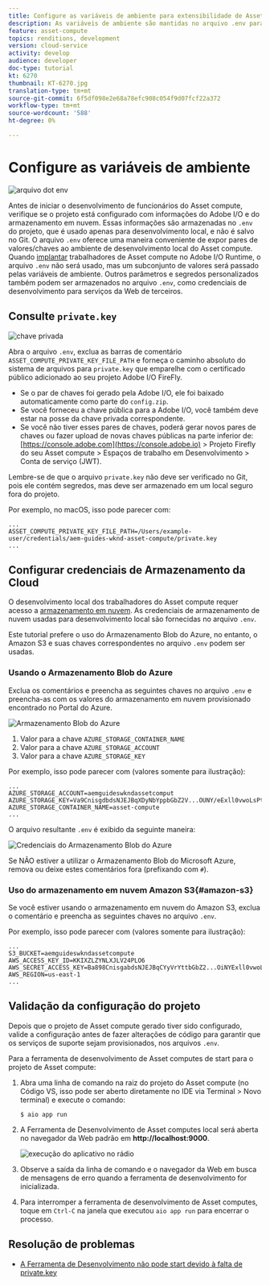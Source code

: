 ```yaml
---
title: Configure as variáveis de ambiente para extensibilidade de Asset compute
description: As variáveis de ambiente são mantidas no arquivo .env para desenvolvimento local e são usadas para fornecer credenciais do Adobe I/O e credenciais de armazenamento na nuvem necessárias para o desenvolvimento local.
feature: asset-compute
topics: renditions, development
version: cloud-service
activity: develop
audience: developer
doc-type: tutorial
kt: 6270
thumbnail: KT-6270.jpg
translation-type: tm+mt
source-git-commit: 6f5df098e2e68a78efc908c054f9d07fcf22a372
workflow-type: tm+mt
source-wordcount: '588'
ht-degree: 0%

---
```



# Configure as variáveis de ambiente

![arquivo dot env](assets/environment-variables/dot-env-file.png)

Antes de iniciar o desenvolvimento de funcionários do Asset compute, verifique se o projeto está configurado com informações do Adobe I/O e do armazenamento em nuvem. Essas informações são armazenadas no `.env` do projeto, que é usado apenas para desenvolvimento local, e não é salvo no Git. O arquivo `.env` oferece uma maneira conveniente de expor pares de valores/chaves ao ambiente de desenvolvimento local do Asset compute. Quando [implantar](../deploy/runtime.md) trabalhadores de Asset compute no Adobe I/O Runtime, o arquivo `.env` não será usado, mas um subconjunto de valores será passado pelas variáveis de ambiente. Outros parâmetros e segredos personalizados também podem ser armazenados no arquivo `.env`, como credenciais de desenvolvimento para serviços da Web de terceiros.

## Consulte `private.key`

![chave privada](assets/environment-variables/private-key.png)

Abra o arquivo `.env`, exclua as barras de comentário `ASSET_COMPUTE_PRIVATE_KEY_FILE_PATH` e forneça o caminho absoluto do sistema de arquivos para `private.key` que emparelhe com o certificado público adicionado ao seu projeto Adobe I/O FireFly.

+ Se o par de chaves foi gerado pela Adobe I/O, ele foi baixado automaticamente como parte do `config.zip`.
+ Se você forneceu a chave pública para a Adobe I/O, você também deve estar na posse da chave privada correspondente.
+ Se você não tiver esses pares de chaves, poderá gerar novos pares de chaves ou fazer upload de novas chaves públicas na parte inferior de:
   [https://console.adobe.com](https://console.adobe.io) > Projeto Firefly do seu Asset compute > Espaços de trabalho em Desenvolvimento > Conta de serviço (JWT).

Lembre-se de que o arquivo `private.key` não deve ser verificado no Git, pois ele contém segredos, mas deve ser armazenado em um local seguro fora do projeto.

Por exemplo, no macOS, isso pode parecer com:

```
...
ASSET_COMPUTE_PRIVATE_KEY_FILE_PATH=/Users/example-user/credentials/aem-guides-wknd-asset-compute/private.key
...
```

## Configurar credenciais de Armazenamento da Cloud

O desenvolvimento local dos trabalhadores do Asset compute requer acesso a [armazenamento em nuvem](../set-up/accounts-and-services.md#cloud-storage). As credenciais de armazenamento de nuvem usadas para desenvolvimento local são fornecidas no arquivo `.env`.

Este tutorial prefere o uso do Armazenamento Blob do Azure, no entanto, o Amazon S3 e suas chaves correspondentes no arquivo `.env` podem ser usadas.

### Usando o Armazenamento Blob do Azure

Exclua os comentários e preencha as seguintes chaves no arquivo `.env` e preencha-as com os valores do armazenamento em nuvem provisionado encontrado no Portal do Azure.

![Armazenamento Blob do Azure](./assets/environment-variables/azure-portal-credentials.png)

1. Valor para a chave `AZURE_STORAGE_CONTAINER_NAME`
1. Valor para a chave `AZURE_STORAGE_ACCOUNT`
1. Valor para a chave `AZURE_STORAGE_KEY`

Por exemplo, isso pode parecer com (valores somente para ilustração):

```
...
AZURE_STORAGE_ACCOUNT=aemguideswkndassetcomput
AZURE_STORAGE_KEY=Va9CnisgdbdsNJEJBqXDyNbYppbGbZ2V...OUNY/eExll0vwoLsPt/OvbM+B7pkUdpEe7zJhg==
AZURE_STORAGE_CONTAINER_NAME=asset-compute
...
```

O arquivo resultante `.env` é exibido da seguinte maneira:

![Credenciais do Armazenamento Blob do Azure](assets/environment-variables/cloud-storage-credentials.png)

Se NÃO estiver a utilizar o Armazenamento Blob do Microsoft Azure, remova ou deixe estes comentários fora (prefixando com `#`).

### Uso do armazenamento em nuvem Amazon S3{#amazon-s3}

Se você estiver usando o armazenamento em nuvem do Amazon S3, exclua o comentário e preencha as seguintes chaves no arquivo `.env`.

Por exemplo, isso pode parecer com (valores somente para ilustração):

```
...
S3_BUCKET=aemguideswkndassetcompute
AWS_ACCESS_KEY_ID=KKIXZLZYNLXJLV24PLO6
AWS_SECRET_ACCESS_KEY=Ba898CnisgabdsNJEJBqCYyVrYttbGbZ2...OiNYExll0vwoLsPtOv
AWS_REGION=us-east-1
...
```

## Validação da configuração do projeto

Depois que o projeto de Asset compute gerado tiver sido configurado, valide a configuração antes de fazer alterações de código para garantir que os serviços de suporte sejam provisionados, nos arquivos `.env`.

Para a ferramenta de desenvolvimento de Asset computes de start para o projeto de Asset compute:

1. Abra uma linha de comando na raiz do projeto do Asset compute (no Código VS, isso pode ser aberto diretamente no IDE via Terminal > Novo terminal) e execute o comando:

   ```
   $ aio app run
   ```

1. A Ferramenta de Desenvolvimento de Asset computes local será aberta no navegador da Web padrão em __http://localhost:9000__.

   ![execução do aplicativo no rádio](assets/environment-variables/aio-app-run.png)

1. Observe a saída da linha de comando e o navegador da Web em busca de mensagens de erro quando a ferramenta de desenvolvimento for inicializada.
1. Para interromper a ferramenta de desenvolvimento de Asset computes, toque em `Ctrl-C` na janela que executou `aio app run` para encerrar o processo.

## Resolução de problemas

+ [A Ferramenta de Desenvolvimento não pode start devido à falta de private.key](../troubleshooting.md#missing-private-key)
